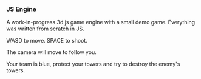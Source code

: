 ### JS Engine
A work-in-progress 3d js game engine with a small demo game. Everything was written from scratch in JS.

WASD to move.
SPACE to shoot.

The camera will move to follow you.

Your team is blue, protect your towers and try to destroy the enemy's towers.
